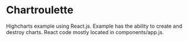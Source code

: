 # Chartroulette
Highcharts example using React.js. Example has the ability to create and destroy charts. 
React code mostly located in components/app.js. 
